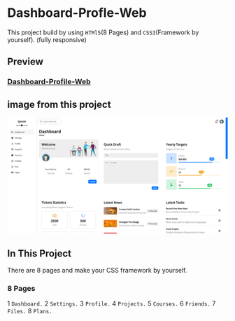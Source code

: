 # Dashboard-Profle-Web
This project build by using `HTMl5`(8 Pages) and `CSS3`(Framework by yourself). (fully responsive)

## Preview 
### [Dashboard-Profile-Web](https://dashboard-profle-web.vercel.app/)

## image from this project
![project-image](/images/admin-dashboard.png)

## In This Project 
There are 8 pages and make your CSS framework by yourself.
### 8 Pages 
1 `Dashboard.`
2 `Settings.`
3 `Profile.`
4 `Projects.`
5 `Courses.`
6 `Friends.`
7 `Files.`
8 `Plans.`




